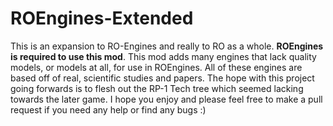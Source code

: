 # ROEngines-Extended

This is an expansion to RO-Engines and really to RO as a whole. **ROEngines is required to use this mod**. This mod adds many engines that lack quality models, or models at all, for use in ROEngines. All of these engines are based off of real, scientific studies and papers. The hope with this project going forwards is to flesh out the RP-1 Tech tree which seemed lacking towards the later game. I hope you enjoy and please feel free to make a pull request if you need any help or find any bugs :)
